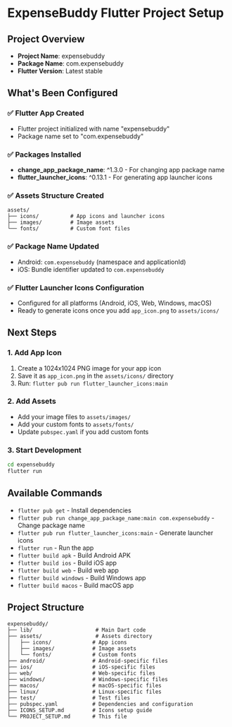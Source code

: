 # ExpenseBuddy Flutter Project Setup

## Project Overview
- **Project Name**: expensebuddy
- **Package Name**: com.expensebuddy
- **Flutter Version**: Latest stable

## What's Been Configured

### ✅ Flutter App Created
- Flutter project initialized with name "expensebuddy"
- Package name set to "com.expensebuddy"

### ✅ Packages Installed
- **change_app_package_name**: ^1.3.0 - For changing app package name
- **flutter_launcher_icons**: ^0.13.1 - For generating app launcher icons

### ✅ Assets Structure Created
```
assets/
├── icons/          # App icons and launcher icons
├── images/         # Image assets
└── fonts/          # Custom font files
```

### ✅ Package Name Updated
- Android: `com.expensebuddy` (namespace and applicationId)
- iOS: Bundle identifier updated to `com.expensebuddy`

### ✅ Flutter Launcher Icons Configuration
- Configured for all platforms (Android, iOS, Web, Windows, macOS)
- Ready to generate icons once you add `app_icon.png` to `assets/icons/`

## Next Steps

### 1. Add App Icon
1. Create a 1024x1024 PNG image for your app icon
2. Save it as `app_icon.png` in the `assets/icons/` directory
3. Run: `flutter pub run flutter_launcher_icons:main`

### 2. Add Assets
- Add your image files to `assets/images/`
- Add your custom fonts to `assets/fonts/`
- Update `pubspec.yaml` if you add custom fonts

### 3. Start Development
```bash
cd expensebuddy
flutter run
```

## Available Commands
- `flutter pub get` - Install dependencies
- `flutter pub run change_app_package_name:main com.expensebuddy` - Change package name
- `flutter pub run flutter_launcher_icons:main` - Generate launcher icons
- `flutter run` - Run the app
- `flutter build apk` - Build Android APK
- `flutter build ios` - Build iOS app
- `flutter build web` - Build web app
- `flutter build windows` - Build Windows app
- `flutter build macos` - Build macOS app

## Project Structure
```
expensebuddy/
├── lib/                    # Main Dart code
├── assets/                 # Assets directory
│   ├── icons/             # App icons
│   ├── images/            # Image assets
│   └── fonts/             # Custom fonts
├── android/               # Android-specific files
├── ios/                   # iOS-specific files
├── web/                   # Web-specific files
├── windows/               # Windows-specific files
├── macos/                 # macOS-specific files
├── linux/                 # Linux-specific files
├── test/                  # Test files
├── pubspec.yaml           # Dependencies and configuration
├── ICONS_SETUP.md         # Icons setup guide
└── PROJECT_SETUP.md       # This file
```
